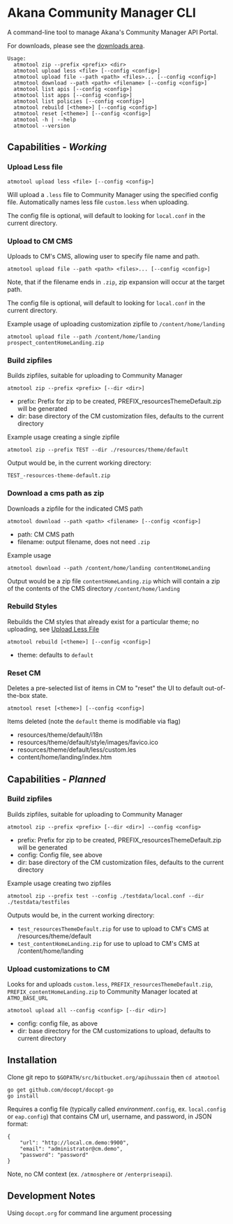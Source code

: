 # Akana Community Manager CLI

A command-line tool to manage Akana's Community Manager API Portal.

For downloads, please see the [downloads area](https://bitbucket.org/apihussain/atmotool/downloads).


```
Usage:
  atmotool zip --prefix <prefix> <dir>
  atmotool upload less <file> [--config <config>]
  atmotool upload file --path <path> <files>... [--config <config>]
  atmotool download --path <path> <filename> [--config <config>]
  atmotool list apis [--config <config>]
  atmotool list apps [--config <config>]
  atmotool list policies [--config <config>]
  atmotool rebuild [<theme>] [--config <config>]
  atmotool reset [<theme>] [--config <config>]
  atmotool -h | --help
  atmotool --version
```

## Capabilities - _Working_

### Upload Less file

    atmotool upload less <file> [--config <config>]

Will upload a `.less` file to Community Manager using the specified config file. Automatically names less file `custom.less` when uploading.

The config file is optional, will default to looking for `local.conf` in the current directory.

### Upload to CM CMS

Uploads to CM's CMS, allowing user to specify file name and path.

    atmotool upload file --path <path> <files>... [--config <config>]

Note, that if the filename ends in `.zip`, zip expansion will occur at the target path.

The config file is optional, will default to looking for `local.conf` in the current directory.


Example usage of uploading customization zipfile to `/content/home/landing`

    atmotool upload file --path /content/home/landing prospect_contentHomeLanding.zip


### Build zipfiles

Builds zipfiles, suitable for uploading to Community Manager

    atmotool zip --prefix <prefix> [--dir <dir>]

* prefix: Prefix for zip to be created, PREFIX_resourcesThemeDefault.zip will be generated
* dir: base directory of the CM customization files, defaults to the current directory

Example usage creating a single zipfile

    atmotool zip --prefix TEST --dir ./resources/theme/default

Output would be, in the current working directory:

    TEST_-resources-theme-default.zip

### Download a cms path as zip

Downloads a zipfile for the indicated CMS path

    atmotool download --path <path> <filename> [--config <config>]

* path: CM CMS path
* filename: output filename, does not need `.zip`

Example usage

    atmotool download --path /content/home/landing contentHomeLanding

Output would be a zip file `contentHomeLanding.zip` which will contain a zip of the contents of the CMS directory `/content/home/landing`


### Rebuild Styles

Rebuilds the CM styles that already exist for a particular theme; no uploading, see [Upload Less File](#uploadless)

    atmotool rebuild [<theme>] [--config <config>]

* theme: defaults to `default`


### Reset CM

Deletes a pre-selected list of items in CM to "reset" the UI to default out-of-the-box state.

    atmotool reset [<theme>] [--config <config>]

Items deleted (note the `default` theme is modifiable via flag)

* resources/theme/default/i18n
* resources/theme/default/style/images/favico.ico
* resources/theme/default/less/custom.les
* content/home/landing/index.htm

## Capabilities - _Planned_


### Build zipfiles

Builds zipfiles, suitable for uploading to Community Manager

    atmotool zip --prefix <prefix> [--dir <dir>] --config <config>

* prefix: Prefix for zip to be created, PREFIX_resourcesThemeDefault.zip will be generated
* config: Config file, see above
* dir: base directory of the CM customization files, defaults to the current directory

Example usage creating two zipfiles

    atmotool zip --prefix test --config ./testdata/local.conf --dir ./testdata/testfiles

Outputs would be, in the current working directory:

* `test_resourcesThemeDefault.zip` for use to upload to CM's CMS at /resources/theme/default
* `test_contentHomeLanding.zip` for use to upload to CM's CMS at /content/home/landing


### Upload customizations to CM

Looks for and uploads `custom.less`, `PREFIX_resourcesThemeDefault.zip`, `PREFIX_contentHomeLanding.zip` to Community Manager located at `ATMO_BASE_URL`

    atmotool upload all --config <config> [--dir <dir>]

* config: config file, as above
* dir: base directory for the CM customizations to upload, defaults to current directory


## Installation

Clone git repo to `$GOPATH/src/bitbucket.org/apihussain` then `cd atmotool`

    go get github.com/docopt/docopt-go
    go install

Requires a config file (typically called _environment_`.config`, ex. `local.config` or `eap.config`) that contains CM url, username, and password, in JSON format:

```
{
    "url": "http://local.cm.demo:9900",
    "email": "administrator@cm.demo",
    "password": "password"
}
```

Note, no CM context (ex. `/atmosphere` or `/enterpriseapi`).



## Development Notes


Using `docopt.org` for command line argument processing

